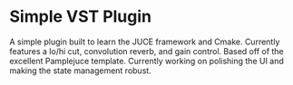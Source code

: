 # Simple VST Plugin
A simple plugin built to learn the JUCE framework and Cmake. Currently features a lo/hi cut, convolution reverb, and gain control. Based off of the excellent Pamplejuce template. Currently working on polishing the UI and making the state management robust.
